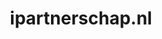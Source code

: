 ---
layout: post
title:  "ipartnerschap.nl"
internal_url:  "/data/ipartnerschap.nl.html"
categories: dutchgov
---